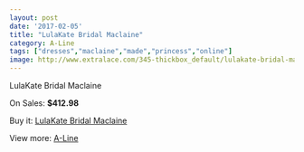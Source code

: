 ```yaml
---
layout: post
date: '2017-02-05'
title: "LulaKate Bridal Maclaine"
category: A-Line
tags: ["dresses","maclaine","made","princess","online"]
image: http://www.extralace.com/345-thickbox_default/lulakate-bridal-maclaine.jpg
---
```

LulaKate Bridal Maclaine

On Sales: **$412.98**
<a href="https://www.extralace.com/a-line/165-lulakate-bridal-maclaine.html"><amp-img layout="responsive" width="600" height="600" src="//www.extralace.com/345-thickbox_default/lulakate-bridal-maclaine.jpg" alt="LulaKate Bridal Maclaine 0" /></a>

Buy it: [LulaKate Bridal Maclaine](https://www.extralace.com/a-line/165-lulakate-bridal-maclaine.html "LulaKate Bridal Maclaine")

View more: [A-Line](https://www.extralace.com/2-a-line "A-Line")